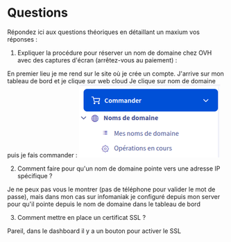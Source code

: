 # Questions

Répondez ici aux questions théoriques en détaillant un maxium vos réponses :

1) Expliquer la procédure pour réserver un nom de domaine chez OVH avec des captures d'écran (arrêtez-vous au paiement) :

En premier lieu je me rend sur le site où je crée un compte.
J'arrive sur mon tableau de bord et je clique sur web cloud
Je clique sur nom de domaine puis je fais commander :
![alt text](image.png)

2. Comment faire pour qu'un nom de domaine pointe vers une adresse IP spécifique ?

Je ne peux pas vous le montrer (pas de téléphone pour valider le mot de passe), mais dans mon cas sur infomaniak je configuré depuis mon server pour qu'il pointe depuis le nom de domaine dans le tableau de bord

3. Comment mettre en place un certificat SSL ?

Pareil, dans le dashboard il y a un bouton pour activer le SSL